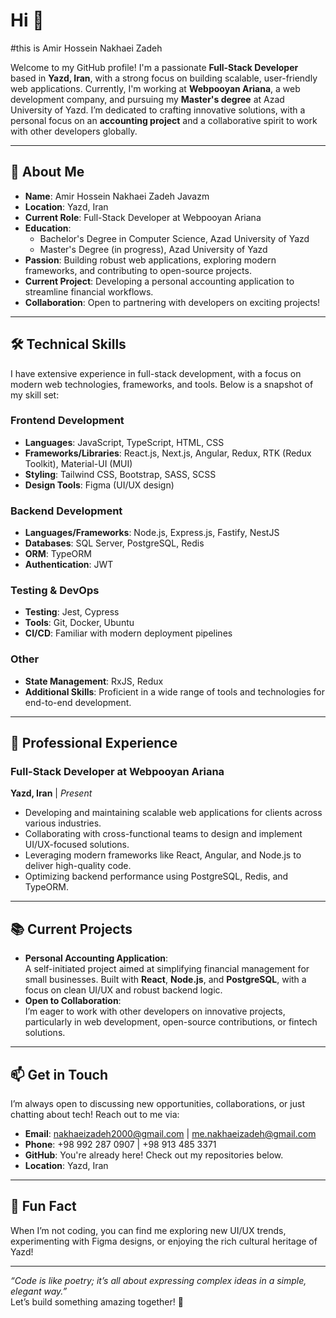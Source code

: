 # Hi 👋 
#this is Amir Hossein Nakhaei Zadeh

Welcome to my GitHub profile! I'm a passionate **Full-Stack Developer** based in **Yazd, Iran**, with a strong focus on building scalable, user-friendly web applications. Currently, I'm working at **Webpooyan Ariana**, a web development company, and pursuing my **Master's degree** at Azad University of Yazd. I’m dedicated to crafting innovative solutions, with a personal focus on an **accounting project** and a collaborative spirit to work with other developers globally.

---

## 🚀 About Me

- **Name**: Amir Hossein Nakhaei Zadeh Javazm  
- **Location**: Yazd, Iran  
- **Current Role**: Full-Stack Developer at Webpooyan Ariana  
- **Education**:  
  - Bachelor's Degree in Computer Science, Azad University of Yazd  
  - Master's Degree (in progress), Azad University of Yazd  
- **Passion**: Building robust web applications, exploring modern frameworks, and contributing to open-source projects.  
- **Current Project**: Developing a personal accounting application to streamline financial workflows.  
- **Collaboration**: Open to partnering with developers on exciting projects!  

---

## 🛠️ Technical Skills

I have extensive experience in full-stack development, with a focus on modern web technologies, frameworks, and tools. Below is a snapshot of my skill set:

### Frontend Development
- **Languages**: JavaScript, TypeScript, HTML, CSS  
- **Frameworks/Libraries**: React.js, Next.js, Angular, Redux, RTK (Redux Toolkit), Material-UI (MUI)  
- **Styling**: Tailwind CSS, Bootstrap, SASS, SCSS  
- **Design Tools**: Figma (UI/UX design)  

### Backend Development
- **Languages/Frameworks**: Node.js, Express.js, Fastify, NestJS  
- **Databases**: SQL Server, PostgreSQL, Redis  
- **ORM**: TypeORM  
- **Authentication**: JWT  

### Testing & DevOps
- **Testing**: Jest, Cypress  
- **Tools**: Git, Docker, Ubuntu  
- **CI/CD**: Familiar with modern deployment pipelines  

### Other
- **State Management**: RxJS, Redux  
- **Additional Skills**: Proficient in a wide range of tools and technologies for end-to-end development.  

---

## 💼 Professional Experience

### Full-Stack Developer at Webpooyan Ariana  
**Yazd, Iran** | *Present*  
- Developing and maintaining scalable web applications for clients across various industries.  
- Collaborating with cross-functional teams to design and implement UI/UX-focused solutions.  
- Leveraging modern frameworks like React, Angular, and Node.js to deliver high-quality code.  
- Optimizing backend performance using PostgreSQL, Redis, and TypeORM.  

---

## 📚 Current Projects

- **Personal Accounting Application**:  
  A self-initiated project aimed at simplifying financial management for small businesses. Built with **React**, **Node.js**, and **PostgreSQL**, with a focus on clean UI/UX and robust backend logic.  
- **Open to Collaboration**:  
  I’m eager to work with other developers on innovative projects, particularly in web development, open-source contributions, or fintech solutions.

---

## 📫 Get in Touch

I’m always open to discussing new opportunities, collaborations, or just chatting about tech! Reach out to me via:

- **Email**: [nakhaeizadeh2000@gmail.com](mailto:nakhaeizadeh2000@gmail.com) | [me.nakhaeizadeh@gmail.com](mailto:me.nakhaeizadeh@gmail.com)  
- **Phone**: +98 992 287 0907 | +98 913 485 3371  
- **GitHub**: You're already here! Check out my repositories below.  
- **Location**: Yazd, Iran  

---

## 🌟 Fun Fact

When I’m not coding, you can find me exploring new UI/UX trends, experimenting with Figma designs, or enjoying the rich cultural heritage of Yazd!  

---

*“Code is like poetry; it’s all about expressing complex ideas in a simple, elegant way.”*  
Let’s build something amazing together! 🚀
